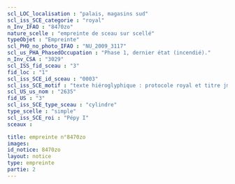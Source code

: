 ```yaml
---
scl_LOC_localisation : "palais, magasins sud"
scl_iss_SCE_categorie : "royal"
n_Inv_IFAO : "8470zo"
nature_scelle : "empreinte de sceau sur scellé"
typeObjet : "Empreinte"
scl_PHO_no_photo_IFAO : "NU_2009_3117"
scl_us_PHA_PhasedOccupation : "Phase 1, dernier état (incendié)."
n_Inv_CSA : "3029"
scl_ISS_fid_sceau : "3"
fid_loc : "1"
scl_iss_SCE_id_sceau : "0003"
scl_iss_SCE_motif : "texte hiéroglyphique : protocole royal et titre jmy-ḫt pr-‘ȝ"
scl_US_us_nom : "2635"
fid_US : "3"
scl_iss_SCE_type_sceau : "cylindre"
type_scelle : "simple"
scl_iss_SCE_roi : "Pépy I"
sceaux :

title: empreinte n°8470zo
images: 
id_notice: 8470zo
layout: notice
type: empreinte
partie: 2
---
```

